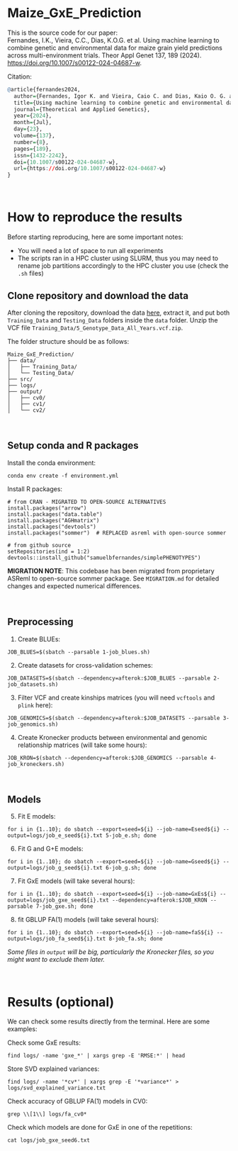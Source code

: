 # Maize_GxE_Prediction

This is the source code for our paper:   
Fernandes, I.K., Vieira, C.C., Dias, K.O.G. et al. Using machine learning to combine genetic and environmental data for maize grain yield predictions across multi-environment trials. Theor Appl Genet 137, 189 (2024). https://doi.org/10.1007/s00122-024-04687-w.

Citation:
```r
﻿@article{fernandes2024,
  author={Fernandes, Igor K. and Vieira, Caio C. and Dias, Kaio O. G. and Fernandes, Samuel B.},
  title={Using machine learning to combine genetic and environmental data for maize grain yield predictions across multi-environment trials},
  journal={Theoretical and Applied Genetics},
  year={2024},
  month={Jul},
  day={23},
  volume={137},
  number={8},
  pages={189},
  issn={1432-2242},
  doi={10.1007/s00122-024-04687-w},
  url={https://doi.org/10.1007/s00122-024-04687-w}
}
```

<br>

# How to reproduce the results

Before starting reproducing, here are some important notes: 
- You will need a lot of space to run all experiments
- The scripts ran in a HPC cluster using SLURM, thus you may need to rename job partitions accordingly to the HPC cluster you use (check the `.sh` files)


## Clone repository and download the data

After cloning the repository, download the data [here](https://doi.org/10.25739/tq5e-ak26), extract it, and put both `Training_Data` and `Testing_Data` folders inside the `data` folder. Unzip the VCF file `Training_Data/5_Genotype_Data_All_Years.vcf.zip`.

The folder structure should be as follows:
```
Maize_GxE_Prediction/
├── data/
│   ├── Training_Data/
│   └── Testing_Data/
├── src/
├── logs/
├── output/
│   ├── cv0/  
│   ├── cv1/
│   └── cv2/
```

<br>

## Setup conda and R packages
Install the conda environment:
```
conda env create -f environment.yml
```

Install R packages:
```
# from CRAN - MIGRATED TO OPEN-SOURCE ALTERNATIVES
install.packages("arrow")
install.packages("data.table")
install.packages("AGHmatrix")
install.packages("devtools")
install.packages("sommer")  # REPLACED asreml with open-source sommer

# from github source
setRepositories(ind = 1:2)
devtools::install_github("samuelbfernandes/simplePHENOTYPES")
```

**MIGRATION NOTE**: This codebase has been migrated from proprietary ASReml to open-source sommer package. See `MIGRATION.md` for detailed changes and expected numerical differences.

<br>

## Preprocessing

1. Create BLUEs:
```
JOB_BLUES=$(sbatch --parsable 1-job_blues.sh)
```

2. Create datasets for cross-validation schemes:
```
JOB_DATASETS=$(sbatch --dependency=afterok:$JOB_BLUES --parsable 2-job_datasets.sh)
```

3. Filter VCF and create kinships matrices (you will need `vcftools` and `plink` here):
```
JOB_GENOMICS=$(sbatch --dependency=afterok:$JOB_DATASETS --parsable 3-job_genomics.sh)
```

4. Create Kronecker products between environmental and genomic relationship matrices (will take some hours):
```
JOB_KRON=$(sbatch --dependency=afterok:$JOB_GENOMICS --parsable 4-job_kroneckers.sh)
```

<br>

## Models
5. Fit E models:
```
for i in {1..10}; do sbatch --export=seed=${i} --job-name=Eseed${i} --output=logs/job_e_seed${i}.txt 5-job_e.sh; done
```

6. Fit G and G+E models:
```
for i in {1..10}; do sbatch --export=seed=${i} --job-name=Gseed${i} --output=logs/job_g_seed${i}.txt 6-job_g.sh; done
```

7. Fit GxE models (will take several hours):
```
for i in {1..10}; do sbatch --export=seed=${i} --job-name=GxEs${i} --output=logs/job_gxe_seed${i}.txt --dependency=afterok:$JOB_KRON --parsable 7-job_gxe.sh; done
```

8. fit GBLUP FA(1) models (will take several hours):
```
for i in {1..10}; do sbatch --export=seed=${i} --job-name=faS${i} --output=logs/job_fa_seed${i}.txt 8-job_fa.sh; done
```

_Some files in `output` will be big, particularly the Kronecker files, so you might want to exclude them later._

<br>


# Results (optional)
We can check some results directly from the terminal. Here are some examples:

Check some GxE results:
```
find logs/ -name 'gxe_*' | xargs grep -E 'RMSE:*' | head
```

Store SVD explained variances:
```
find logs/ -name '*cv*' | xargs grep -E '*variance*' > logs/svd_explained_variance.txt
```

Check accuracy of GBLUP FA(1) models in CV0:
```
grep \\[1\\] logs/fa_cv0*
```

Check which models are done for GxE in one of the repetitions:
```
cat logs/job_gxe_seed6.txt
```

